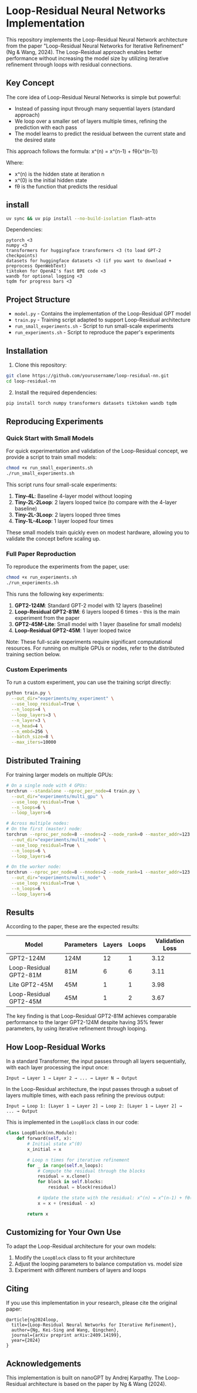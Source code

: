 # Loop-Residual Neural Networks Implementation

This repository implements the Loop-Residual Neural Network architecture from the paper "Loop-Residual Neural Networks for Iterative Refinement" (Ng & Wang, 2024). The Loop-Residual approach enables better performance without increasing the model size by utilizing iterative refinement through loops with residual connections.

## Key Concept

The core idea of Loop-Residual Neural Networks is simple but powerful:
- Instead of passing input through many sequential layers (standard approach)
- We loop over a smaller set of layers multiple times, refining the prediction with each pass
- The model learns to predict the residual between the current state and the desired state

This approach follows the formula: x^(n) = x^(n-1) + fθ(x^(n-1))


Where:
- x^(n) is the hidden state at iteration n
- x^(0) is the initial hidden state
- fθ is the function that predicts the residual

## install

```bash
uv sync && uv pip install --no-build-isolation flash-attn
```

Dependencies:

    pytorch <3
    numpy <3
    transformers for huggingface transformers <3 (to load GPT-2 checkpoints)
    datasets for huggingface datasets <3 (if you want to download + preprocess OpenWebText)
    tiktoken for OpenAI's fast BPE code <3
    wandb for optional logging <3
    tqdm for progress bars <3


## Project Structure

- `model.py` - Contains the implementation of the Loop-Residual GPT model
- `train.py` - Training script adapted to support Loop-Residual architecture
- `run_small_experiments.sh` - Script to run small-scale experiments
- `run_experiments.sh` - Script to reproduce the paper's experiments

## Installation

1. Clone this repository:
```bash
git clone https://github.com/yourusername/loop-residual-nn.git
cd loop-residual-nn
```

2. Install the required dependencies:
```bash
pip install torch numpy transformers datasets tiktoken wandb tqdm
```

## Reproducing Experiments

### Quick Start with Small Models

For quick experimentation and validation of the Loop-Residual concept, we provide a script to train small models:

```bash
chmod +x run_small_experiments.sh
./run_small_experiments.sh
```

This script runs four small-scale experiments:
1. **Tiny-4L**: Baseline 4-layer model without looping
2. **Tiny-2L-2Loop**: 2 layers looped twice (to compare with the 4-layer baseline)
3. **Tiny-2L-3Loop**: 2 layers looped three times
4. **Tiny-1L-4Loop**: 1 layer looped four times

These small models train quickly even on modest hardware, allowing you to validate the concept before scaling up.

### Full Paper Reproduction

To reproduce the experiments from the paper, use:

```bash
chmod +x run_experiments.sh
./run_experiments.sh
```

This runs the following key experiments:
1. **GPT2-124M**: Standard GPT-2 model with 12 layers (baseline)
2. **Loop-Residual GPT2-81M**: 6 layers looped 6 times - this is the main experiment from the paper
3. **GPT2-45M-Lite**: Small model with 1 layer (baseline for small models)
4. **Loop-Residual GPT2-45M**: 1 layer looped twice

Note: These full-scale experiments require significant computational resources. For running on multiple GPUs or nodes, refer to the distributed training section below.

### Custom Experiments

To run a custom experiment, you can use the training script directly:

```bash
python train.py \
  --out_dir="experiments/my_experiment" \
  --use_loop_residual=True \
  --n_loops=4 \
  --loop_layers=3 \
  --n_layer=3 \
  --n_head=4 \
  --n_embd=256 \
  --batch_size=8 \
  --max_iters=10000
```

## Distributed Training

For training larger models on multiple GPUs:

```bash
# On a single node with 4 GPUs:
torchrun --standalone --nproc_per_node=4 train.py \
  --out_dir="experiments/multi_gpu" \
  --use_loop_residual=True \
  --n_loops=6 \
  --loop_layers=6

# Across multiple nodes:
# On the first (master) node:
torchrun --nproc_per_node=8 --nnodes=2 --node_rank=0 --master_addr=123.456.123.456 --master_port=1234 train.py \
  --out_dir="experiments/multi_node" \
  --use_loop_residual=True \
  --n_loops=6 \
  --loop_layers=6

# On the worker node:
torchrun --nproc_per_node=8 --nnodes=2 --node_rank=1 --master_addr=123.456.123.456 --master_port=1234 train.py \
  --out_dir="experiments/multi_node" \
  --use_loop_residual=True \
  --n_loops=6 \
  --loop_layers=6
```

## Results

According to the paper, these are the expected results:

| Model | Parameters | Layers | Loops | Validation Loss |
|-------|------------|--------|-------|----------------|
| GPT2-124M | 124M | 12 | 1 | 3.12 |
| Loop-Residual GPT2-81M | 81M | 6 | 6 | 3.11 |
| Lite GPT2-45M | 45M | 1 | 1 | 3.98 |
| Loop-Residual GPT2-45M | 45M | 1 | 2 | 3.67 |

The key finding is that Loop-Residual GPT2-81M achieves comparable performance to the larger GPT2-124M despite having 35% fewer parameters, by using iterative refinement through looping.

## How Loop-Residual Works

In a standard Transformer, the input passes through all layers sequentially, with each layer processing the input once:

```
Input → Layer 1 → Layer 2 → ... → Layer N → Output
```

In the Loop-Residual architecture, the input passes through a subset of layers multiple times, with each pass refining the previous output:

```
Input → Loop 1: [Layer 1 → Layer 2] → Loop 2: [Layer 1 → Layer 2] → ... → Output
```

This is implemented in the `LoopBlock` class in our code:

```python
class LoopBlock(nn.Module):
    def forward(self, x):
        # Initial state x^(0)
        x_initial = x

        # Loop n times for iterative refinement
        for _ in range(self.n_loops):
            # Compute the residual through the blocks
            residual = x.clone()
            for block in self.blocks:
                residual = block(residual)

            # Update the state with the residual: x^(n) = x^(n-1) + fθ(x^(n-1))
            x = x + (residual - x)

        return x
```

## Customizing for Your Own Use

To adapt the Loop-Residual architecture for your own models:

1. Modify the `LoopBlock` class to fit your architecture
2. Adjust the looping parameters to balance computation vs. model size
3. Experiment with different numbers of layers and loops

## Citing

If you use this implementation in your research, please cite the original paper:

```
@article{ng2024loop,
  title={Loop-Residual Neural Networks for Iterative Refinement},
  author={Ng, Kei-Sing and Wang, Qingchen},
  journal={arXiv preprint arXiv:2409.14199},
  year={2024}
}
```

## Acknowledgements

This implementation is built on nanoGPT by Andrej Karpathy. The Loop-Residual architecture is based on the paper by Ng & Wang (2024).